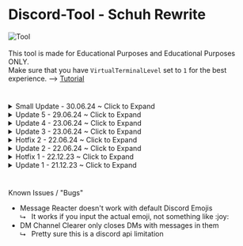 # Discord-Tool - Schuh Rewrite
![Tool](https://schuh.wtf/resources/images/sr.png)
<br><br>
This tool is made for Educational Purposes and Educational Purposes ONLY.<br>
Make sure that you have `VirtualTerminalLevel` set to `1` for the best experience. --> [Tutorial](https://www.youtube.com/watch?v=HeJOyEw3RtM)
#
<details>
<summary>Small Update - 30.06.24 ~ Click to Expand</summary>
<br>

* Removed 'Created By' in 'Webhook Information' due to discord changes
* Added Colors to 'Token Payments' Success & Failed Values

</details>

<details>
<summary>Update 5 - 29.06.24 ~ Click to Expand</summary>
<br>

* Added 'Token Payments'

</details>

<details>
<summary>Update 4 - 23.06.24 ~ Click to Expand</summary>
<br>

* Added 'Token Login'

</details>

<details>
<summary>Update 3 - 23.06.24 ~ Click to Expand</summary>
<br>

* Added Custom Emoji support to 'Animated Status'
* Added Choice between 'Plain Text' Statuses and 'Emoji & Text' Statuses to 'Animated Status'

</details>

<details>
<summary>Hotfix 2 - 22.06.24 ~ Click to Expand</summary>
<br>

* Fixed Animated Stickers being downloaded as Static

</details>
<details>
<summary>Update 2 - 22.06.24 ~ Click to Expand</summary>
<br>

* Added 'Scrape Emojis'
* Added 'Scrape Stickers'
</details>
<details>
<summary>Hotfix 1 - 22.12.23 ~ Click to Expand</summary>
<br>
* Added .strip() to the validate_input function to remove leading and trailing Spaces
* Other minor fixes & adjustments
</details>
<details>
<summary>Update 1 - 21.12.23 ~ Click to Expand</summary>
<br>
* Added 'Remove Hypesquad' to HypeSquad Changer
* Added 'IP Address Lookup'
* Improved Channel Monitoring
* Improved Inputs
</details>

#
Known Issues / "Bugs"
* Message Reacter doesn't work with default Discord Emojis<br>
  ⮡&nbsp;&nbsp; It works if you input the actual emoji, not something like :​joy​:<br>
* DM Channel Clearer only closes DMs with messages in them<br>
  ⮡ &nbsp;&nbsp;Pretty sure this is a discord api limitation<br>
